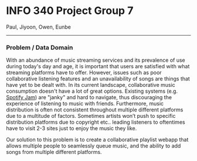 # INFO 340 Project Group 7

Paul, Jiyoon, Owen, Eunbe

---

### Problem / Data Domain

With an abundance of music streaming services and its prevalence of use during today's day and age, it is important that users are satisfied with what
streaming platforms have to offer. However, issues such as poor collaborative listening features and an unavailability of songs are things that have yet to be dealt with.
In its current landscape, collaborative music consumption doesn't have a lot of great options. Existing systems (e.g. [Spotify Jam](https://support.spotify.com/us/article/jam/)) are "janky" and hard to navigate, thus discouraging the experience of listening to music with friends. Furthermore, music distribution is often
not consistent throughout multiple different platforms due to a multitude of factors. Sometimes artists won’t push to specific distribution platforms
due to copyright etc.. leading listeners to oftentimes have to visit 2-3 sites just to enjoy the music they like.

Our solution to this problem is to create a collaborative playlist webapp that allows multiple people to seamlessly queue music, and the ability to add songs
from multiple different platforms.
